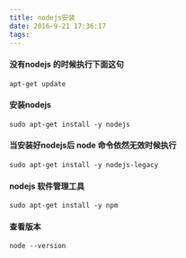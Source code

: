 ```yaml
---
title: nodejs安装
date: 2016-9-21 17:36:17
tags:
---
```

#### 没有nodejs 的时候执行下面这句 

```
apt-get update
```

#### 安装nodejs

```
sudo apt-get install -y nodejs
```

#### 当安装好nodejs后 node 命令依然无效时候执行

```
sudo apt-get install -y nodejs-legacy
```

#### nodejs 软件管理工具

```
sudo apt-get install -y npm
```

#### 查看版本

```
node --version
```

